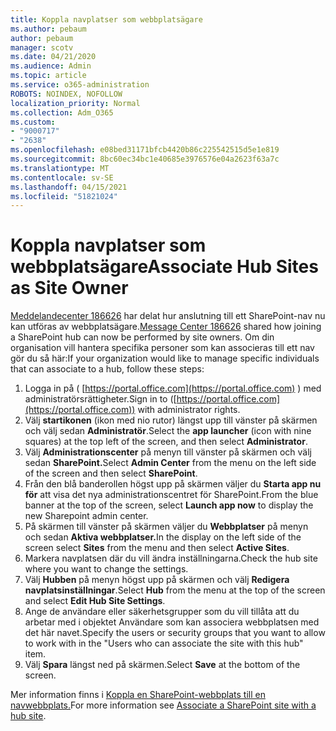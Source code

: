 ```yaml
---
title: Koppla navplatser som webbplatsägare
ms.author: pebaum
author: pebaum
manager: scotv
ms.date: 04/21/2020
ms.audience: Admin
ms.topic: article
ms.service: o365-administration
ROBOTS: NOINDEX, NOFOLLOW
localization_priority: Normal
ms.collection: Adm_O365
ms.custom:
- "9000717"
- "2638"
ms.openlocfilehash: e08bed31171bfcb4420b86c225542515d5e1e819
ms.sourcegitcommit: 8bc60ec34bc1e40685e3976576e04a2623f63a7c
ms.translationtype: MT
ms.contentlocale: sv-SE
ms.lasthandoff: 04/15/2021
ms.locfileid: "51821024"
---
```

# <a name="associate-hub-sites-as-site-owner"></a><span data-ttu-id="06e0a-102">Koppla navplatser som webbplatsägare</span><span class="sxs-lookup"><span data-stu-id="06e0a-102">Associate Hub Sites as Site Owner</span></span>

<span data-ttu-id="06e0a-103">[Meddelandecenter 186626](https://admin.microsoft.com/Adminportal/Home?source=applauncher#/MessageCenter?id=MC186626) har delat hur anslutning till ett SharePoint-nav nu kan utföras av webbplatsägare.</span><span class="sxs-lookup"><span data-stu-id="06e0a-103">[Message Center 186626](https://admin.microsoft.com/Adminportal/Home?source=applauncher#/MessageCenter?id=MC186626) shared how joining a SharePoint hub can now be performed by site owners.</span></span> <span data-ttu-id="06e0a-104">Om din organisation vill hantera specifika personer som kan associeras till ett nav gör du så här:</span><span class="sxs-lookup"><span data-stu-id="06e0a-104">If your organization would like to manage specific individuals that can associate to a hub, follow these steps:</span></span> 

1. <span data-ttu-id="06e0a-105">Logga in på ( [https://portal.office.com](https://portal.office.com) ) med administratörsrättigheter.</span><span class="sxs-lookup"><span data-stu-id="06e0a-105">Sign in to ([https://portal.office.com](https://portal.office.com)) with administrator rights.</span></span>
2. <span data-ttu-id="06e0a-106">Välj **startikonen** (ikon med nio rutor) längst upp till vänster på skärmen och välj sedan **Administratör**.</span><span class="sxs-lookup"><span data-stu-id="06e0a-106">Select the **app launcher** (icon with nine squares) at the top left of the screen, and then select **Administrator**.</span></span>
3. <span data-ttu-id="06e0a-107">Välj **Administrationscenter** på menyn till vänster på skärmen och välj sedan **SharePoint.**</span><span class="sxs-lookup"><span data-stu-id="06e0a-107">Select **Admin Center** from the menu on the left side of the screen and then select **SharePoint**.</span></span>
4. <span data-ttu-id="06e0a-108">Från den blå banderollen högst upp på skärmen väljer du **Starta app nu för** att visa det nya administrationscentret för SharePoint.</span><span class="sxs-lookup"><span data-stu-id="06e0a-108">From the blue banner at the top of the screen, select **Launch app now** to display the new Sharepoint admin center.</span></span>
5. <span data-ttu-id="06e0a-109">På skärmen till vänster på skärmen väljer du **Webbplatser** på menyn och sedan **Aktiva webbplatser.**</span><span class="sxs-lookup"><span data-stu-id="06e0a-109">In the display on the left side of the screen select **Sites** from the menu and then select **Active Sites**.</span></span>
6. <span data-ttu-id="06e0a-110">Markera navplatsen där du vill ändra inställningarna.</span><span class="sxs-lookup"><span data-stu-id="06e0a-110">Check the hub site where you want to change the settings.</span></span>
7. <span data-ttu-id="06e0a-111">Välj **Hubben** på menyn högst upp på skärmen och välj **Redigera navplatsinställningar**.</span><span class="sxs-lookup"><span data-stu-id="06e0a-111">Select **Hub** from the menu at the top of the screen and select **Edit Hub Site Settings**.</span></span>
8. <span data-ttu-id="06e0a-112">Ange de användare eller säkerhetsgrupper som du vill tillåta att du arbetar med i objektet Användare som kan associera webbplatsen med det här navet.</span><span class="sxs-lookup"><span data-stu-id="06e0a-112">Specify the users or security groups that you want to allow to work with in the "Users who can associate the site with this hub" item.</span></span>
9. <span data-ttu-id="06e0a-113">Välj **Spara** längst ned på skärmen.</span><span class="sxs-lookup"><span data-stu-id="06e0a-113">Select **Save** at the bottom of the screen.</span></span>

<span data-ttu-id="06e0a-114">Mer information finns i [Koppla en SharePoint-webbplats till en navwebbplats.](https://support.office.com/article/associate-a-sharepoint-site-with-a-hub-site-ae0009fd-af04-4d3d-917d-88edb43efc05)</span><span class="sxs-lookup"><span data-stu-id="06e0a-114">For more information see [Associate a SharePoint site with a hub site](https://support.office.com/article/associate-a-sharepoint-site-with-a-hub-site-ae0009fd-af04-4d3d-917d-88edb43efc05).</span></span> 